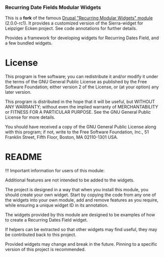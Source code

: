 ### Recurring Date Fields Modular Widgets

This is a **fork** of the famous [Drupal "Recurring Modular Widgets" module](https://www.drupal.org/project/date_recur_modular) (2.0.0-rc1). It provides a customized version of the Sierra-widget for Leipziger Ecken project. See code annotations for further details.

Provides a framework for developing widgets for Recurring Dates Field, and a few
bundled widgets.

# License

This program is free software; you can redistribute it and/or modify it under
the terms of the GNU General Public License as published by the Free Software
Foundation; either version 2 of the License, or (at your option) any later
version.

This program is distributed in the hope that it will be useful, but WITHOUT ANY
WARRANTY; without even the implied warranty of MERCHANTABILITY or FITNESS FOR A
PARTICULAR PURPOSE. See the GNU General Public License for more details.

You should have received a copy of the GNU General Public License along with
this program; if not, write to the Free Software Foundation, Inc., 51 Franklin
Street, Fifth Floor, Boston, MA 02110-1301 USA.

# README

!!! Important information for users of this module:

Additional features are not intended to be added to the widgets.

The project is designed in a way that when you install this module, you should
create your own widget. Start by copying the code from any one of the widgets
into your own module, add and remove features as you require, while ensuring a
unique widget ID in its annotation.

The widgets provided by this module are designed to be examples of how to create
a Recurring Dates Field widget.

If helpers can be extracted so that other widgets may find useful, they may be
contributed back to this project.

Provided widgets may change and break in the future. Pinning to a specific
version of this project is recommended.
